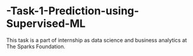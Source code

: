 # -Task-1-Prediction-using-Supervised-ML
This task is a part of internship as data science and business analytics at The Sparks Foundation.
